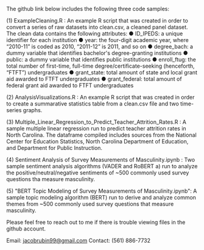 The github link below includes the following three code samples:

(1) ExampleCleaning.R :
An example R script that was created in order to convert a series of raw datasets into clean.csv, a cleaned panel dataset. The clean data contains the following attributes:
	● ID_IPEDS: a unique identifier for each institution
	● year: the four-digit academic year, where “2010-11” is coded as 2010, “2011-12” is 2011,
		and so on
	● degree_bach: a dummy variable that identifies bachelor's degree-granting institutions
	● public: a dummy variable that identifies public institutions
	● enroll_ftug: the total number of first-time, full-time degree/certificate-seeking (henceforth,
		“FTFT”) undergraduates
	● grant_state: total amount of state and local grant aid awarded to FTFT undergraduates
	● grant_federal: total amount of federal grant aid awarded to FTFT undergraduates

(2) AnalysisVisualizations.R :
An example R script that was created in order to create a summarative statistics table from a clean.csv file and two time-series graphs.

(3) Multiple_Linear_Regression_to_Predict_Teacher_Attrition_Rates.R :
A sample multiple linear regression run to predict teacher attrition rates in North
Carolina. The dataframe compiled includes sources from the National Center for
Education Statistics, North Carolina Department of Education, and Department for Public
Instruction.

(4) Sentiment Analysis of Survey Measurements of Masculinity.ipynb :
Two sample sentiment analysis algorithms (VADER and RoBERT a) run to analyze the
positive/neutral/negative sentiments of ~500 commonly used survey questions tha
measure masculinity.

(5) "BERT Topic Modeling of Survey Measurements of Masculinity.ipynb": 
A sample topic modeling algorithm (BERT) run to derive and analyze common themes
from ~500 commonly used survey questions that measure masculinity.


Please feel free to reach out to me if there is trouble viewing files in the github account.

Email: jacobrubin99@gmail.com
Contact: (561) 886-7732
